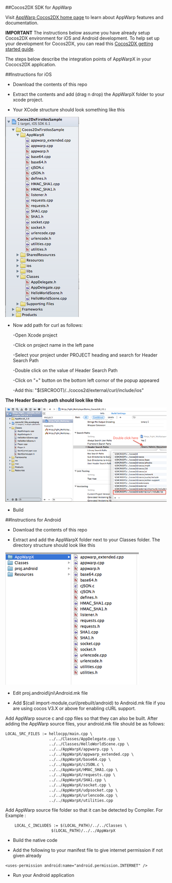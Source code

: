 ##Cocos2DX SDK for AppWarp

Visit [AppWarp Cocos2DX home page](http://appwarp.shephertz.com/game-development-center/cocos2dx-game-developers-home/) to learn about AppWarp features and documentation.

**IMPORTANT**
The instructions below assume you have already setup Cocos2DX environment for iOS and Android development. To help set up your development for Cocos2DX, you can read this [Cocos2DX getting started guide](http://www.raywenderlich.com/33750/cocos2d-x-tutorial-for-ios-and-android-getting-started).

The steps below describe the integration points of AppWarpX in your Cococs2DX application. 

##Instructions for iOS

* Download the contents of this repo

* Extract the contents and add (drag n drop) the AppWarpX folder to your xcode project.

* Your XCode structure should look something like this

![AppWarp Cocos2dx iOS](https://raw.githubusercontent.com/shephertz/AppWarpDeveloper/master/Cocos2dX/xcode_cocos2dx.png)


* Now add path for curl as follows:

  
    -Open Xcode project 
    
    -Click on project name in the left pane 
    
    -Select your project under PROJECT heading and search for Header Search Path 
    
    -Double click on the value of Header Search Path
    
    -Click on "+" button on the bottom left cornor of the popup appeared 
    
    -Add this: "$(SRCROOT)/../cocos2d/external/curl/include/ios"

__The Header Search path should look like this__


![AppWarp Cocos2dx iOS](https://raw.githubusercontent.com/shephertz/AppWarpDeveloper/master/Cocos2dX/SetCurlPath.png)


* Build

##Instructions for Android

* Download the contents of this repo

* Extract and add the AppWarpX folder next to your Classes folder. The directory structure should look like this

![AppWarp Cocos2dx iOS](https://raw.githubusercontent.com/shephertz/AppWarpDeveloper/master/Cocos2dX/68747470733a2f2f646c2e64726f70626f7875736572636f6e74656e742e636f6d2f752f36313038343335302f616e64726f69645f636f636f733264782e706e67.png)

* Edit proj.android\jni\Android.mk file

* Add $(call import-module,curl/prebuilt/android) to Android.mk file if you are using cocos V3.X or above for enabling cURL support.

Add AppWarp source c and cpp files so that they can also be built. After adding the AppWarp source files, your android.mk file should be as follows:

```
LOCAL_SRC_FILES := hellocpp/main.cpp \
                   ../../Classes/AppDelegate.cpp \
                   ../../Classes/HelloWorldScene.cpp \
                   ../../AppWarpX/appwarp.cpp \
                   ../../AppWarpX/appwarp_extended.cpp \
                   ../../AppWarpX/base64.cpp \
                   ../../AppWarpX/cJSON.c \
                   ../../AppWarpX/HMAC_SHA1.cpp \
                   ../../AppWarpX/requests.cpp \
                   ../../AppWarpX/SHA1.cpp \
                   ../../AppWarpX/socket.cpp \
                   ../../AppWarpX/udpsocket.cpp \
                   ../../AppWarpX/urlencode.cpp \
                   ../../AppWarpX/utilities.cpp
```
Add AppWarp source file folder so that it can be detected by Compiler. For Example :

```
	LOCAL_C_INCLUDES := $(LOCAL_PATH)/../../Classes \
			    	$(LOCAL_PATH)/../../AppWarpX
```

* Build the native code

* Add the following to your manifest file to give internet permission if not given already

```
<uses-permission android:name="android.permission.INTERNET" />
```

* Run your Android application
